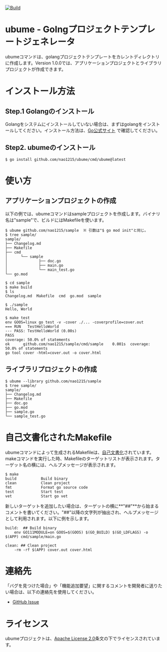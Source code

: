 [![Build](https://github.com/nao1215/ubume/actions/workflows/build.yml/badge.svg?branch=main)](https://github.com/nao1215/ubume/actions/workflows/build.yml)  
# ubume - Golngプロジェクトテンプレートジェネレータ
ubumeコマンドは、golangプロジェクトテンプレートをカレントディレクトリに作成します。Version 1.0.0では、アプリケーションプロジェクトとライブラリプロジェクトが作成できます。
  
# インストール方法
## Step.1 Golangのインストール
Golangをシステムにインストールしていない場合は、まずはgolangをインストールしてください。インストール方法は、[Go公式サイト](https://go.dev/doc/install) で確認してください。  
  
## Step2. ubumeのインストール
```
$ go install github.com/nao1215/ubume/cmd/ubume@latest
```
  
# 使い方
## アプリケーションプロジェクトの作成
以下の例では、ubumeコマンドはsampleプロジェクトを作成します。バイナリ名は"sample"で、ビルドにはMakefileを使います。
```
$ ubume github.com/nao1215/sample  ※ 引数は"$ go mod init"と同じ。
$ tree sample/
sample/
├── Changelog.md
├── Makefile
├── cmd
│      └── sample
│              ├── doc.go
│              ├── main.go
│              └── main_test.go
└── go.mod

$ cd sample
$ make build
$ ls
Changelog.md  Makefile  cmd  go.mod  sample

$ ./sample 
Hello, World

$ make test
env GOOS=linux go test -v -cover ./... -coverprofile=cover.out
=== RUN   TestHelloWorld
--- PASS: TestHelloWorld (0.00s)
PASS
coverage: 50.0% of statements
ok      github.com/nao1215/sample/cmd/sample    0.001s  coverage: 50.0% of statements
go tool cover -html=cover.out -o cover.html
```

## ライブラリプロジェクトの作成
```
$ ubume --library github.com/nao1215/sample
$ tree sample/
sample/
├── Changelog.md
├── Makefile
├── doc.go
├── go.mod
├── sample.go
└── sample_test.go
```

# 自己文書化されたMakefile
ubumeコマンドによって生成されるMakefileは、[自己文書化](https://postd.cc/auto-documented-makefile/)されています。makeコマンドを実行した時、Makefileのターゲットリストが表示されます。ターゲット名の横には、ヘルプメッセージが表示されます。

```
$ make
build           Build binary 
clean           Clean project
fmt             Format go source code 
test            Start test
vet             Start go vet
```
新しいターゲットを追加したい場合は、ターゲットの横に**"##"**から始まるコメントを書いてください。"##"以降の文字列が抽出され、ヘルプメッセージとして利用されます。以下に例を示します。
```
build:  ## Build binary 
	env GO111MODULE=on GOOS=$(GOOS) $(GO_BUILD) $(GO_LDFLAGS) -o $(APP) cmd/sample/main.go

clean: ## Clean project
	-rm -rf $(APP) cover.out cover.html
```
# 連絡先
「バグを見つけた場合」や「機能追加要望」に関するコメントを開発者に送りたい場合は、以下の連絡先を使用してください。

- [GitHub Issue](https://github.com/nao1215/ubume/issues)

# ライセンス
ubumeプロジェクトは、[Apache License 2.0](./LICENSE)条文の下でライセンスされています。